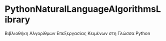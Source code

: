 # PythonNaturalLanguageAlgorithmsLibrary
Βιβλιοθήκη Αλγορίθμων Επεξεργασίας Κειμένων στη Γλώσσα Python
